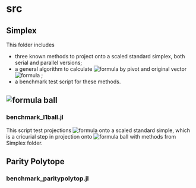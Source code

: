 # src

## Simplex
This folder includes
- three known methods to project onto a scaled standard simplex, both serial and parallel versions;
- a general algorithm to calculate ![formula](https://render.githubusercontent.com/render/math?math=v^*) by pivot and original vector ![formula](https://render.githubusercontent.com/render/math?math=d) ;
- a benchmark test script for these methods.

## ![formula](https://render.githubusercontent.com/render/math?math=\ell_1) ball

### benchmark_l1ball.jl
This script test projections ![formula](https://render.githubusercontent.com/render/math?math=|d|) onto a scaled standard simple, which is a cricurial step in projection onto ![formula](https://render.githubusercontent.com/render/math?math=\ell_1) ball with methods from Simplex folder.

## Parity Polytope

### benchmark_paritypolytop.jl
